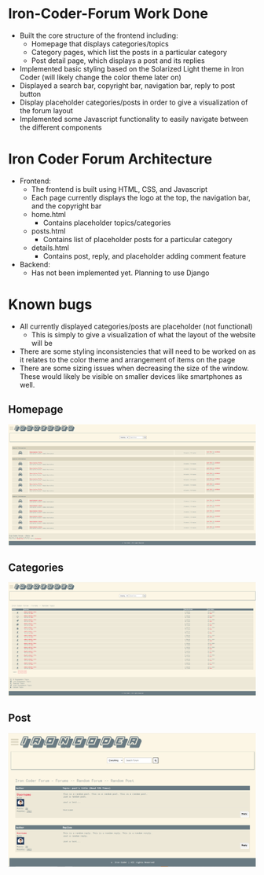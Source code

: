 # Iron-Coder-Forum Work Done
- Built the core structure of the frontend including:
  - Homepage that displays categories/topics
  - Category pages, which list the posts in a particular category
  - Post detail page, which displays a post and its replies
- Implemented basic styling based on the Solarized Light theme in Iron Coder (will likely change the color theme later on)
- Displayed a search bar, copyright bar, navigation bar, reply to post button
- Display placeholder categories/posts in order to give a visualization of the forum layout
- Implemented some Javascript functionality to easily navigate between the different components 
# Iron Coder Forum Architecture
- Frontend:
  - The frontend is built using HTML, CSS, and Javascript
  - Each page currently displays the logo at the top, the navigation bar, and the copyright bar
  - home.html
    - Contains placeholder topics/categories
  - posts.html
    - Contains list of placeholder posts for a particular category
  - details.html
    - Contains post, reply, and placeholder adding comment feature
- Backend:
  - Has not been implemented yet. Planning to use Django 
   
# Known bugs
  - All currently displayed categories/posts are placeholder (not functional)
    - This is simply to give a visualization of what the layout of the website will be
  - There are some styling inconsistencies that will need to be worked on as it relates to the color theme and arrangement of items on the page
  - There are some sizing issues when decreasing the size of the window. These would likely be visible on smaller devices like smartphones as well.  
    
## Homepage
![Homepage](./assets/Screenshots/homepage.png)

## Categories
![Categories](./assets/Screenshots/categories.png)

## Post
![Post](./assets/Screenshots/post.png)
